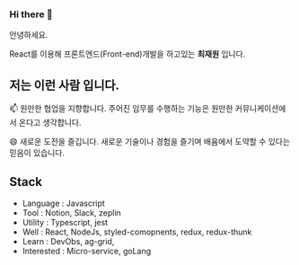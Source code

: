 ### Hi there 👋

안녕하세요.

React를 이용해 프론트엔드(Front-end)개발을 하고있는 **최재원** 입니다.

## 저는 이런 사람 입니다.
📫 원만한 협업을 지향합니다. 주어진 임무를 수행하는 기능은 원만한 커뮤니케이션에서 온다고 생각합니다.  

😄 새로운 도전을 즐깁니다. 새로운 기술이나 경험을 즐기며 배움에서 도약할 수 있다는 믿음이 있습니다.
 
## Stack

- Language : Javascript
- Tool : Notion, Slack, zeplin
- Utility : Typescript, jest
- Well : React, NodeJs, styled-comopnents, redux, redux-thunk
- Learn : DevObs, ag-grid,
- Interested : Micro-service, goLang


